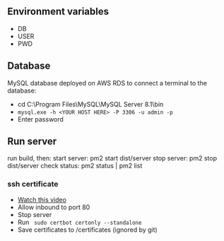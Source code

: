 ## Environment variables
-  DB
-  USER
-  PWD

## Database
MySQL database deployed on AWS RDS
to connect a terminal to the database:
- cd C:\Program Files\MySQL\MySQL Server 8.1\bin
- `mysql.exe -h <YOUR HOST HERE> -P 3306 -u admin -p`
- Enter password

## Run server
run build, then:
start server: pm2 start dist/server
stop server: pm2 stop dist/server
check status: pm2 status | pm2 list


### ssh certificate 
- [Watch this video](https://www.youtube.com/watch?v=Kk9kuf6D8so)
-  Allow inbound to port 80
-  Stop server 
-  Run ` sudo certbot certonly --standalone`
-  Save certificates to /certificates (ignored by git)
